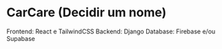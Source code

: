 # CarCare (Decidir um nome)

Frontend: React e TailwindCSS
Backend: Django
Database: Firebase e/ou Supabase

